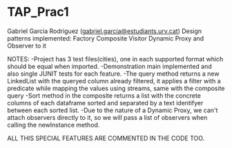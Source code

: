# TAP_Prac1
Gabriel Garcia Rodriguez (gabriel.garcia@estudiants.urv.cat)
Design patterns implemented:
  Factory
  Composite
  Visitor
  Dynamic Proxy and Observer to it
  
  NOTES:
  -Project has 3 test files(cities), one in each supported format which should be equal when imported.
  -Demonstration main implemented and also single JUNIT tests for each feature.
  -The query method returns a new LinkedList with the queryed column already filtered, it applies a filter with a predicate while mapping the values using streams, same      with the composite query
  -Sort method in the composite returns a list with the concrete columns of each dataframe sorted and separated by a text identifyer between each sorted list.
  -Due to the nature of a Dynamic Proxy, we can't attach observers directly to it, so we will pass a list of observers when calling the newInstance method.
  
  ALL THIS SPECIAL FEATURES ARE COMMENTED IN THE CODE TOO.
